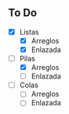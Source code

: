 ## To Do

- [x] Listas
  - [x] Arreglos
  - [x] Enlazada

- [ ] Pilas
  - [x] Arreglos
  - [ ] Enlazada

- [ ] Colas
  - [ ] Arreglos
  - [ ] Enlazada
